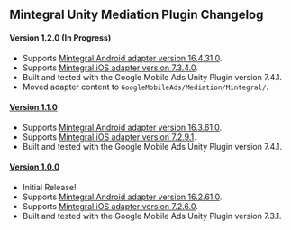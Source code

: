 ## Mintegral Unity Mediation Plugin Changelog

#### Version 1.2.0 (In Progress)
- Supports [Mintegral Android adapter version 16.4.31.0](https://github.com/googleads/googleads-mobile-android-mediation/blob/main/ThirdPartyAdapters/mintegral/CHANGELOG.md#164310).
- Supports [Mintegral iOS adapter version 7.3.4.0](https://github.com/googleads/googleads-mobile-ios-mediation/blob/main/adapters/Mintegral/CHANGELOG.md#version-7340).
- Built and tested with the Google Mobile Ads Unity Plugin version 7.4.1.
- Moved adapter content to `GoogleMobileAds/Mediation/Mintegral/`.

#### [Version 1.1.0](https://dl.google.com/googleadmobadssdk/mediation/unity/mintegral/MintegralUnityAdapter-1.1.0.zip)
- Supports [Mintegral Android adapter version 16.3.61.0](https://github.com/googleads/googleads-mobile-android-mediation/blob/main/ThirdPartyAdapters/mintegral/CHANGELOG.md#163610).
- Supports [Mintegral iOS adapter version 7.2.9.1](https://github.com/googleads/googleads-mobile-ios-mediation/blob/main/adapters/Mintegral/CHANGELOG.md#version-7291).
- Built and tested with the Google Mobile Ads Unity Plugin version 7.4.1.

#### [Version 1.0.0](https://dl.google.com/googleadmobadssdk/mediation/unity/mintegral/MintegralUnityAdapter-1.0.0.zip)
- Initial Release!
- Supports [Mintegral Android adapter version 16.2.61.0](https://github.com/googleads/googleads-mobile-android-mediation/blob/main/ThirdPartyAdapters/mintegral/CHANGELOG.md#162610).
- Supports [Mintegral iOS adapter version 7.2.6.0](https://github.com/googleads/googleads-mobile-ios-mediation/blob/main/adapters/Mintegral/CHANGELOG.md#version-7260).
- Built and tested with the Google Mobile Ads Unity Plugin version 7.3.1.
